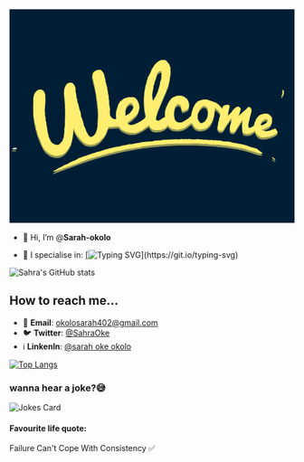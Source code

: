 <img src="./8CPR.gif" alt="Welcome gif" />

- 👋 Hi, I’m @__Sarah-okolo__

- 💞️ I specialise in: [![Typing SVG](https://readme-typing-svg.demolab.com/?lines=C+programming+language;JavaScript;React;HTML(Hyper+Text+Markup+Language);CSS(Cascading+Style+Sheet);and+more+to+come😁...)](https://git.io/typing-svg)

![Sahra's GitHub stats](https://github-readme-stats.vercel.app/api?username=sarah-okolo&show_icons=true&theme=tokyonight)

## How to reach me... 
- 📩 __Email__: okolosarah402@gmail.com
- 🐦 __Twitter__: [@SahraOke](https://twitter.com/SahraOke?t=w91LaXE9e1QfjnYqAqw7WA&s=09)
- ℹ️ __LinkenIn__: [@sarah oke okolo](https://www.linkedin.com/in/sarah-oke-okolo-0b2a04250)

[![Top Langs](https://github-readme-stats.vercel.app/api/top-langs/?username=sarah-okolo&layout=compact)](https://github.com/sarah-okolo/github-readme-stats)

<!--- Computer jokes --->
### wanna hear a joke?😅
![Jokes Card](https://readme-jokes.vercel.app/api)

#### __Favourite life quote__: 
Failure Can't Cope With Consistency ✅
<!---
Sarah-okolo/Sarah-okolo is a ✨ special ✨ repository because its `README.md` (this file) appears on your GitHub profile.
You can click the Preview link to take a look at your changes.
--->
